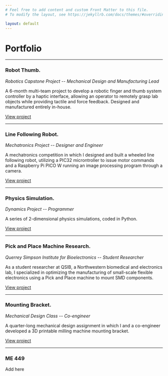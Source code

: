 ```yaml
---
# Feel free to add content and custom Front Matter to this file.
# To modify the layout, see https://jekyllrb.com/docs/themes/#overriding-theme-defaults

layout: default
---
```


# Portfolio

* * *

### Robot Thumb. 
_Robotics Capstone Project -- Mechanical Design and Manufacturing Lead_

A 6-month multi-team project to develop a robotic finger and thumb system controller by a haptic interface, allowing an operator to remotely grasp lab objects while providing tactile and force feedback. Designed and manufactured entirely in-house.

[View project](./robot-thumb.html)
* * *

### Line Following Robot. 
_Mechatronics Project -- Designer and Engineer_

A mechatronics competition in which I designed and built a wheeled line following robot, utilizing a PIC32 microntroller to issue motor commands and a Raspberry Pi PICO W running an image processing program through a camera.

[View project](./line-follower.html)
* * *

### Physics Simulation. 
_Dynamics Project -- Programmer_

A series of 2-dimensional physics simulations, coded in Python.

[View project](./physics.html)
* * *

### Pick and Place Machine Research. 
_Querrey Simpson Institute for Bioelectronics -- Student Researcher_

As a student researcher at QSIB, a Northwestern biomedical and electronics lab, I specialized in optimizing the manufacturing of small-scale flexible electronics using a Pick and Place machine to mount SMD components.

[View project](./research.html)
* * *

### Mounting Bracket. 
_Mechanical Design Class -- Co-engineer_

A quarter-long mechanical design assignment in which I and a co-engineer developed a 3D printable milling machine mounting bracket.

[View project](./bracket.html)
* * *

### ME 449

Add here

